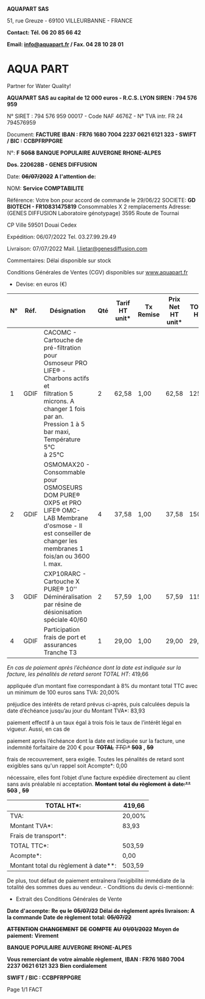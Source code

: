 **AQUAPART SAS**

51, rue Greuze - 69100 VILLEURBANNE - FRANCE

**Contact: Tél. 06 20 85 66 42**

**Email: info@aquapart.fr  /  Fax. 04 28 10 28 01**

# AQUA   PART

Partner for Water Quality!

**AQUAPART SAS  au capital de 12 000 euros - R.C.S. LYON SIREN : 794 576 959**

N° SIRET : 794 576 959 00017 - Code NAF 4676Z - N° TVA intr. FR 24 794576959


Document: **FACTURE** **IBAN : FR76 1680 7004 2237 0621 6121 323  -  SWIFT / BIC : CCBPFRPPGRE**

N°: **F** ~~**5058**~~ **BANQUE POPULAIRE AUVERGNE RHONE-ALPES**

**Dos. 220628B - GENES DIFFUSION**

Date: ~~**06/07/2022**~~ **A l'attention de:**

NOM: **Service COMPTABILITE**

Référence: Votre bon pour accord de commande le 29/06/22 SOCIETE: **GD BIOTECH - FR10831475819**
Consommables X 2 remplacements Adresse: (GENES DIFFUSION Laboratoire génotypage)
3595 Route de Tournai

CP Ville 59501 Douai Cedex

Expédition: 06/07/2022 Tel. 03.27.99.29.49

Livraison: 07/07/2022 Mail. l.lietar@genesdiffusion.com

Commentaires: Délai disponible sur stock

Conditions Générales de Ventes (CGV) disponibles sur www.aquapart.fr

- Devise: en euros (€)





|N°|Réf.|Désignation|Qté|Tarif HT unit*|Tx<br>Remise|Prix Net HT<br>unit*|TOTAL HT*|TVA (%)|TOTAL TVA*|TOTAL TTC*|
|---|---|---|---|---|---|---|---|---|---|---|
|1|GDIF|CACOMC - Cartouche de pré-filtration pour<br>Osmoseur PRO LIFE® - Charbons actifs et<br>filtration 5 microns. A changer 1 fois par an.<br>Pression 1 à 5 bar maxi, Température 5°C<br>à 25°C|2|62,58|1,00|62,58|125,16|20,0%|25,03|150,19|
|2|GDIF|OSMOMAX20 - Consommable pour<br>OSMOSEURS DOM PURE® OXP5 et PRO<br>LIFE® OMC-LAB Membrane d'osmose - Il<br>est conseiller de changer les membranes 1<br>fois/an ou 3600 l. max.|4|37,58|1,00|37,58|150,32|20,0%|30,06|180,38|
|3|GDIF|CXP10RARC - Cartouche X PURE® 10''<br>Déminéralisation par résine de<br>désionisation spéciale 40/60|2|57,59|1,00|57,59|115,18|20,0%|23,04|138,22|
|4|GDIF|Participation frais de port et assurances<br>Tranche T3|1|29,00|1,00|29,00|29,00|20,0%|5,80|34,80|


*En cas de paiement après l’échéance dont la date est indiquée sur la facture, les pénalités de retard seront TOTAL HT*: 419,66

appliquée d’un montant fixe correspondant à 8% du montant total TTC avec un minimum de 100 euros sans TVA: 20,00%

préjudice des intérêts de retard prévus ci-après, puis calculées depuis la date d’échéance jusqu’au jour du Montant TVA*: 83,93


paiement effectif à un taux égal à trois fois le taux de l’intérêt légal en vigueur. Aussi, en cas de



paiement après l’échéance dont la date est indiquée sur la facture, une indemnité forfaitaire de 200 € pour ~~**TOTAL**~~ ~~**TTC*:**~~ ~~**503**~~ **,** ~~**59**~~

frais de recouvrement, sera exigée. Toutes les pénalités de retard sont exigibles sans qu'un rappel soit Acompte*: 0,00

nécessaire, elles font l’objet d’une facture expédiée directement au client sans avis préalable ni acceptation. ~~**Montant**~~ ~~**total**~~ ~~**du**~~ ~~**règlement**~~ ~~**à**~~ ~~**date**:**~~ ~~**503**~~ **,** ~~**59**~~

|TOTAL HT*:|419,66|
|---|---|
|TVA:|20,00%|
|Montant TVA*:|83,93|
|Frais de transport*:||
|TOTAL TTC*:|503,59|
|Acompte*:|0,00|
|Montant total du règlement à date**:|503,59|



De plus, tout défaut de paiement entraînera l’exigibilité immédiate de la totalité des sommes dues au vendeur. - Conditions du devis ci-mentionné:

- Extrait des Conditions Générales de Vente

**Date d'acompte:** **Re** ~~**çu**~~ ~~**le**~~ ~~**05/07/22**~~
**Délai de règlement aprés livraison:** **A la commande**
**Date de règlement total:** ~~**05/07/22**~~

~~**ATTENTION**~~ ~~**CHANGEMENT**~~ ~~**DE**~~ ~~**COMPTE**~~ ~~**AU**~~ ~~**01/01/2022**~~ **Moyen de paiement:** **Virement**

**BANQUE POPULAIRE AUVERGNE RHONE-ALPES**

**Vous remerciant de votre aimable règlement,**
**IBAN : FR76 1680 7004 2237 0621 6121 323** **Bien cordialement**

**SWIFT / BIC : CCBPFRPPGRE**

Page 1/1 FACT

